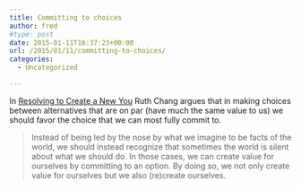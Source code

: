 ```yaml
---
title: Committing to choices
author: fred
#type: post
date: 2015-01-11T16:37:23+00:00
url: /2015/01/11/committing-to-choices/
categories:
  - Uncategorized

---
```

In [Resolving to Create a New You][1] Ruth Chang argues that in making choices between alternatives that are on par (have much the same value to us) we should favor the choice that we can most fully commit to.

> Instead of being led by the nose by what we imagine to be facts of the world, we should instead recognize that sometimes the world is silent about what we should do. In those cases, we can create value for ourselves by committing to an option. By doing so, we not only create value for ourselves but we also (re)create ourselves.

 [1]: http://www.nytimes.com/2015/01/04/opinion/sunday/resolving-to-create-a-new-you.html